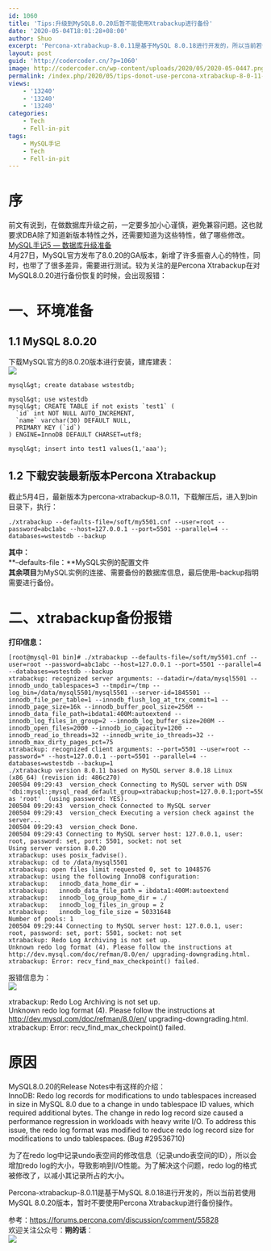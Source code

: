 ```yaml
---
id: 1060
title: 'Tips:升级到MySQL8.0.20后暂不能使用Xtrabackup进行备份'
date: '2020-05-04T18:01:28+08:00'
author: Shuo
excerpt: 'Percona-xtrabackup-8.0.11是基于MySQL 8.0.18进行开发的，所以当前若使用MySQL 8.0.20版本，暂时不要使用Percona Xtrabackup进行备份操作。'
layout: post
guid: 'http://codercoder.cn/?p=1060'
image: http://codercoder.cn/wp-content/uploads/2020/05/2020-05-0447.png
permalink: /index.php/2020/05/tips-donot-use-percona-xtrabackup-8-0-11-to-back-up-mysql-8-0-20/
views:
    - '13240'
    - '13240'
    - '13240'
categories:
    - Tech
    - Fell-in-pit
tags:
    - MySQL手记
    - Tech
    - Fell-in-pit
---
```


# 序

 前文有说到，在做数据库升级之前，一定要多加小心谨慎，避免兼容问题。这也就要求DBA除了知道新版本特性之外，还需要知道为这些特性，做了哪些修改。[MySQL手记5 — 数据库升级准备](http://codercoder.cn/index.php/2020/04/mysql-5-preparing-for-db-upgrade/)  
 4月27日，MySQL官方发布了8.0.20的GA版本，新增了许多振奋人心的特性，同时，也带了了很多差异，需要进行测试。较为关注的是Percona Xtrabackup在对MySQL8.0.20进行备份恢复的时候，会出现报错：

# 一、环境准备

## 1.1 MySQL 8.0.20

 下载MySQL官方的8.0.20版本进行安装，建库建表：  
[![](http://codercoder.cn/wp-content/uploads/2020/05/2020-05-0447.png)](http://codercoder.cn/wp-content/uploads/2020/05/2020-05-0447.png)

```
mysql&gt; create database wstestdb;
​
mysql&gt; use wstestdb
mysql&gt; CREATE TABLE if not exists `test1` (
  `id` int NOT NULL AUTO_INCREMENT,
  `name` varchar(30) DEFAULT NULL,
  PRIMARY KEY (`id`)
) ENGINE=InnoDB DEFAULT CHARSET=utf8;
​
mysql&gt; insert into test1 values(1,'aaa');

```

## 1.2 下载安装最新版本Percona Xtrabackup

 截止5月4日，最新版本为percona-xtrabackup-8.0.11，下载解压后，进入到bin目录下，执行：

```
./xtrabackup --defaults-file=/soft/my5501.cnf --user=root --password=abc1abc --host=127.0.0.1 --port=5501 --parallel=4 --databases=wstestdb --backup

```

**其中：**  
 **–defaults-file：**MySQL实例的配置文件  
 **其余项目**为MySQL实例的连接、需要备份的数据库信息，最后使用–backup指明需要进行备份。

# 二、xtrabackup备份报错

 **打印信息：**

```
[root@mysql-01 bin]# ./xtrabackup --defaults-file=/soft/my5501.cnf --user=root --password=abc1abc --host=127.0.0.1 --port=5501 --parallel=4 --databases=wstestdb --backup
xtrabackup: recognized server arguments: --datadir=/data/mysql5501 --innodb_undo_tablespaces=3 --tmpdir=/tmp --log_bin=/data/mysql5501/mysql5501 --server-id=1845501 --innodb_file_per_table=1 --innodb_flush_log_at_trx_commit=1 --innodb_page_size=16k --innodb_buffer_pool_size=256M --innodb_data_file_path=ibdata1:400M:autoextend --innodb_log_files_in_group=2 --innodb_log_buffer_size=200M --innodb_open_files=2000 --innodb_io_capacity=1200 --innodb_read_io_threads=32 --innodb_write_io_threads=32 --innodb_max_dirty_pages_pct=75
xtrabackup: recognized client arguments: --port=5501 --user=root --password=* --host=127.0.0.1 --port=5501 --parallel=4 --databases=wstestdb --backup=1
./xtrabackup version 8.0.11 based on MySQL server 8.0.18 Linux (x86_64) (revision id: 486c270)
200504 09:29:43  version_check Connecting to MySQL server with DSN 'dbi:mysql:;mysql_read_default_group=xtrabackup;host=127.0.0.1;port=5501' as 'root'  (using password: YES).
200504 09:29:43  version_check Connected to MySQL server
200504 09:29:43  version_check Executing a version check against the server...
200504 09:29:43  version_check Done.
200504 09:29:43 Connecting to MySQL server host: 127.0.0.1, user: root, password: set, port: 5501, socket: not set
Using server version 8.0.20
xtrabackup: uses posix_fadvise().
xtrabackup: cd to /data/mysql5501
xtrabackup: open files limit requested 0, set to 1048576
xtrabackup: using the following InnoDB configuration:
xtrabackup:   innodb_data_home_dir = .
xtrabackup:   innodb_data_file_path = ibdata1:400M:autoextend
xtrabackup:   innodb_log_group_home_dir = ./
xtrabackup:   innodb_log_files_in_group = 2
xtrabackup:   innodb_log_file_size = 50331648
Number of pools: 1
200504 09:29:44 Connecting to MySQL server host: 127.0.0.1, user: root, password: set, port: 5501, socket: not set
xtrabackup: Redo Log Archiving is not set up.
Unknown redo log format (4). Please follow the instructions at http://dev.mysql.com/doc/refman/8.0/en/ upgrading-downgrading.html.
xtrabackup: Error: recv_find_max_checkpoint() failed.

```

报错信息为：  
[![](http://codercoder.cn/wp-content/uploads/2020/05/2020-05-0456.png)](http://codercoder.cn/wp-content/uploads/2020/05/2020-05-0456.png)

 xtrabackup: Redo Log Archiving is not set up.  
 Unknown redo log format (4). Please follow the instructions at http://dev.mysql.com/doc/refman/8.0/en/ upgrading-downgrading.html.  
 xtrabackup: Error: recv\_find\_max\_checkpoint() failed.

# 原因

MySQL8.0.20的Release Notes中有这样的介绍：  
 InnoDB: Redo log records for modifications to undo tablespaces increased in size in MySQL 8.0 due to a change in undo tablespace ID values, which required additional bytes. The change in redo log record size caused a performance regression in workloads with heavy write I/O. To address this issue, the redo log format was modified to reduce redo log record size for modifications to undo tablespaces. (Bug #29536710)

 为了在redo log中记录undo表空间的修改信息（记录undo表空间的ID），所以会增加redo log的大小，导致影响到I/O性能。为了解决这个问题，redo log的格式被修改了，以减小其记录所占的大小。

 Percona-xtrabackup-8.0.11是基于MySQL 8.0.18进行开发的，所以当前若使用MySQL 8.0.20版本，暂时不要使用Percona Xtrabackup进行备份操作。

参考：https://forums.percona.com/discussion/comment/55828  
欢迎关注公众号：**朔的话**：  
![](http://codercoder.cn/wp-content/uploads/2020/04/2020-04-2693.jpg)